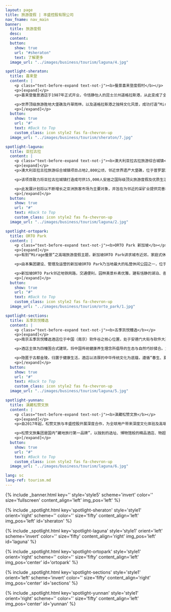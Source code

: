 ```yaml
---
layout: page
title: 旅游度假 | 丰盛控股有限公司
nav_fname: nav_main
banner:
  title: 旅游度假
  desc:
  content:
  button:
    show: true
    url: "#sheraton"
    text: 了解更多
  image_url: "../images/business/tourism/laguna/4.jpg"

spotlight-sheraton:
  title: 喜来登
  content: |
    <p class="text-before-expand text-not-j"><b>蜃景喜来登度假村</b></p>
    <p>[expand]</p>
    <p>喜来登蜃景酒店于1987年正式开业，令恬静怡人的昆士兰州道格拉斯港，从此变成了全球热捧之热带度假旅游乐园，各国政要巨星包括中国前国家主席江泽民、美国前总统克林顿、美国著名影星汤姆汉克斯及约翰．特拉沃尔塔、英国著名歌手米克．贾格尔、德国名模克劳迪亚．希弗等均曾经造访该酒店，在四英里的沙滩上留下璀璨光影。</p>

    <p>世界顶级旅游胜地大堡礁及丹翠雨林，以及道格拉斯港之独特文化风景，成功打造“Mirgae蜃景”为高端旅游度假品牌，丰盛控股更将此高端旅游度假品牌，引入至中国及其他国家旅游地产项目。</p>
    <p>[/expand]</p>
  button:
    show: true
    url: "#"
    text: #Back to Top
    custom_class: icon style2 fas fa-chevron-up
  image_url: "../images/business/tourism/sheraton/7.jpg"

spotlight-laguna:
  title: 亚拉古拉
  content: |
    <p class="text-before-expand text-not-j"><b>澳大利亚拉古拉旅游综合城镇</b></p>
    <p>[expand]</p>
    <p>澳大利亚拉古拉旅游综合城镇项目占地2,800公顷，邻近世界遗产大堡礁，位于普罗瑟派恩机场以南25公里，距离Bruce高速公路8公里，毗邻Midge Point小镇。项目座落于圣灵群岛地区，圣灵群岛由74座景色秀丽的小岛组成，毗邻大堡礁，成就当地成为二十一世纪综合旅游度假圣地的理想地标。</p>

    <p>该项目致力将亚拉古拉城镇打造成可供15,000人安居之国际级顶尖旅游度假及优质生活胜地，计划兴建或合资发展国际机场，5间国际级酒店、赌场与娱乐中心，两个18洞及一个27洞高尔夫球场，拥有860个泊位之游艇码头，与旅游观光相关之有机农场、购物零售区、会议中心、邮轮码头，以及以退休度假及房地产相关之项目。</p>

    <p>此发展计划将以不断增长之亚洲旅客市场为主要对象，并旨在为邻近的采矿业提供完善地区设施服务，势将成为昆士兰旅游、资源、建筑及农业等经济发展焦点。</p>
    <p>[/expand]</p>
  button:
    show: true
    url: "#"
    text: #Back to Top
    custom_class: icon style2 fas fa-chevron-up
  image_url: "../images/business/tourism/laguna/2.jpg"

spotlight-ortopark:
  title: ORTO Park
  content: |
    <p class="text-before-expand text-not-j"><b>ORTO Park 新加坡</b></p>
    <p>[expand]</p>
    <p>有别“Mirage蜃景”之高端旅游度假主题，新加坡ORTO Park讲求城市近郊，家庭式休闲度假，强调自然，原始生态的理念。</p>

    <p>由本集团建设、管理及运营的新加坡ORTO Park乃当地最大的私营休闲公园之一，位于新加坡北部，占地约51500平方米，自然环境优美，是深受新加坡当地居民及海外游客喜欢之休闲娱乐公园。</p>

    <p>新加坡ORTO Park邻近地铁网路，交通便利，园林美景朴素优雅，建有恬静的湖泊、各类活动设施如钓虾钓鱼、儿童游乐活动等；室外活动场地如湖畔小屋及湖畔大道，适合举办各类型学校活动，家庭聚会和结婚典礼等；景色怡人的园内餐厅及咖啡座，提供美味难忘的湖边美食体验。</p>
    <p>[/expand]</p>
  button:
    show: true
    url: "#"
    text: #Back to Top
    custom_class: icon style2 fas fa-chevron-up
  image_url: "../images/business/tourism/orto_park/1.jpg"

spotlight-sections:
  title: 五季凯悦臻选
  content: |
    <p class="text-before-expand text-not-j"><b>五季凯悦臻选</b></p>
    <p>[expand]</p>
    <p>南京五季凯悦臻选酒店位于中国（南京）软件谷之核心位置，处于安德门大街与软件大道交汇口，是南京首家传承中华传统养生文化、践行健康生活方式的高端酒店。 </p>

    <p>酒店主体为四幢围合式建筑，将中国传统健康养生理念所倡导的生态与自然巧妙揉合。主楼呈现出震撼的漂浮感，272套各式客房、套房；格调高雅的4间餐厅融入“五季五味、不时不食”的食养理念，以膳食疗愈身心；近3000平方米的宴会空间及内庭草坪，可灵活分割以满足不同规模及形式的会议及婚宴需求。 </p>

    <p>隐匿于古都金陵，归置于健康生活，酒店以浓厚的中华传统文化为底蕴，遵循“春生、夏长、长夏、秋收、冬藏”五季自然规律和养生理念，旨让商旅客人享受“身心栖所·修养自在”的体验。 </p>
    <p>[/expand]</p>
  button:
    show: true
    url: "#"
    text: #Back to Top
    custom_class: icon style2 fas fa-chevron-up
  image_url: "../images/business/tourism/laguna/5.jpg"

spotlight-yunnan:
  title: 滇藏松赞文旅
  content: |
    <p class="text-before-expand text-not-j"><b>滇藏松赞文旅</b></p>
    <p>[expand]</p>
    <p>自2017年起，松赞文旅与丰盛控股开展深度合作，为全球用户带来深度文化体验及高端康养度假服务。 </p>

    <p>松赞文旅集团是国内“藏地旅行第一品牌”，以独到的选址、博物馆般的精品酒店、物超所值的旅行产品、真诚而周到的服务，在国内外获得了众多的奖项。二十多年来，松赞专注地打造了由精品山居酒店和旅行产品串连起来的茶马古道新滇藏线，将合纵连横世界自然遗产“三江并流”区域、传奇的214国道和318国道、茶马古道以及“第三极”青藏高原等地的文旅资源与松赞酒店资源结合，为旅人们提供深度探索中国三江腹地和滇藏神秘土地的机缘。 </p>
    <p>[/expand]</p>
  button:
    show: true
    url: "#"
    text: #Back to Top
    custom_class: icon style2 fas fa-chevron-up
  image_url: "../images/business/tourism/laguna/6.jpg"

lang: sc
lang-ref: tourism.md
---
```


<!-- Welcome Banner -->

{% include _banner.html key='' style='style5' scheme='invert' color='' size='fullscreen' content_align='left' img_pos='left' %}

<!-- Properties -->

{% include _spotlight.html key='spotlight-sheraton' style='style1' orient='right' scheme='' color='' size='fifty' content_align='left' img_pos='left' id='sheraton' %}

{% include _spotlight.html key='spotlight-laguna' style='style1' orient='left' scheme='invert' color='' size='fifty' content_align='right' img_pos='left' id='laguna' %}

{% include _spotlight.html key='spotlight-ortopark' style='style1' orient='right' scheme='' color='' size='fifty' content_align='left' img_pos='center' id='ortopark' %}

{% include _spotlight.html key='spotlight-sections' style='style1' orient='left' scheme='invert' color='' size='fifty' content_align='right' img_pos='center' id='sections' %}

{% include _spotlight.html key='spotlight-yunnan' style='style1' orient='right' scheme='' color='' size='fifty' content_align='left' img_pos='center' id='yunnan' %}
